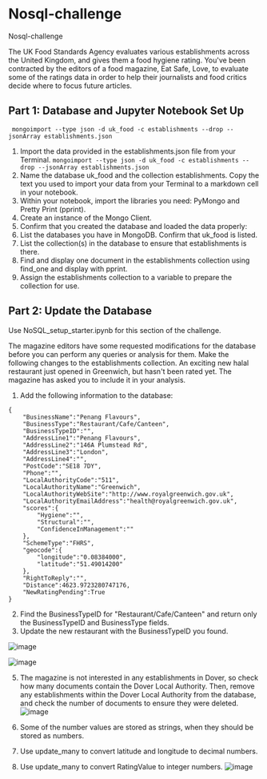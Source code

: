 # Nosql-challenge
Nosql-challenge

The UK Food Standards Agency evaluates various establishments across the United Kingdom, and gives them a food hygiene rating. You've been contracted by the editors of a food magazine, Eat Safe, Love, to evaluate some of the ratings data in order to help their journalists and food critics decide where to focus future articles.

## Part 1: Database and Jupyter Notebook Set Up
``` mongoimport --type json -d uk_food -c establishments --drop --jsonArray establishments.json```


1. Import the data provided in the establishments.json file from your Terminal.
   ```mongoimport --type json -d uk_food -c establishments --drop --jsonArray establishments.json```
3. Name the database uk_food and the collection establishments. Copy the text you used to import your data from your Terminal to a markdown cell in your notebook.
4. Within your notebook, import the libraries you need: PyMongo and Pretty Print (pprint).
5. Create an instance of the Mongo Client.
6. Confirm that you created the database and loaded the data properly:
7. List the databases you have in MongoDB. Confirm that uk_food is listed.
8. List the collection(s) in the database to ensure that establishments is there.
9. Find and display one document in the establishments collection using find_one and display with pprint.
10. Assign the establishments collection to a variable to prepare the collection for use.

## Part 2: Update the Database

Use NoSQL_setup_starter.ipynb for this section of the challenge.

The magazine editors have some requested modifications for the database before you can perform any queries or analysis for them. Make the following changes to the establishments collection.
An exciting new halal restaurant just opened in Greenwich, but hasn't been rated yet. The magazine has asked you to include it in your analysis. 

1. Add the following information to the database:
   
```
{
    "BusinessName":"Penang Flavours",
    "BusinessType":"Restaurant/Cafe/Canteen",
    "BusinessTypeID":"",
    "AddressLine1":"Penang Flavours",
    "AddressLine2":"146A Plumstead Rd",
    "AddressLine3":"London",
    "AddressLine4":"",
    "PostCode":"SE18 7DY",
    "Phone":"",
    "LocalAuthorityCode":"511",
    "LocalAuthorityName":"Greenwich",
    "LocalAuthorityWebSite":"http://www.royalgreenwich.gov.uk",
    "LocalAuthorityEmailAddress":"health@royalgreenwich.gov.uk",
    "scores":{
        "Hygiene":"",
        "Structural":"",
        "ConfidenceInManagement":""
    },
    "SchemeType":"FHRS",
    "geocode":{
        "longitude":"0.08384000",
        "latitude":"51.49014200"
    },
    "RightToReply":"",
    "Distance":4623.9723280747176,
    "NewRatingPending":True
}
```


2. Find the BusinessTypeID for "Restaurant/Cafe/Canteen" and return only the BusinessTypeID and BusinessType fields.
3. Update the new restaurant with the BusinessTypeID you found.

![image](https://github.com/user-attachments/assets/614480cf-05b1-4790-a0f5-151c9d277399)

![image](https://github.com/user-attachments/assets/4d772e66-0230-47b7-a5ba-1d45e8953578)

   
5. The magazine is not interested in any establishments in Dover, so check how many documents contain the Dover Local Authority. Then, remove any establishments within the Dover Local Authority from the database, and check the number of documents to ensure they were deleted.
![image](https://github.com/user-attachments/assets/385b2db1-14a4-4af2-a7cf-bfe1180d4a1a)

  
6. Some of the number values are stored as strings, when they should be stored as numbers.
   
7. Use update_many to convert latitude and longitude to decimal numbers.
   
8. Use update_many to convert RatingValue to integer numbers.
![image](https://github.com/user-attachments/assets/cdd593d4-0af3-4bf7-be49-97d59b52b960)

